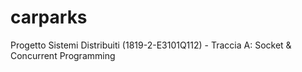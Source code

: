 # carparks
Progetto Sistemi Distribuiti (1819-2-E3101Q112) - Traccia A: Socket &amp; Concurrent Programming
